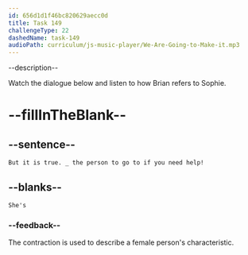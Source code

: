 ```yaml
---
id: 656d1d1f46bc820629aecc0d
title: Task 149
challengeType: 22
dashedName: task-149
audioPath: curriculum/js-music-player/We-Are-Going-to-Make-it.mp3
---
```


<!--
AUDIO REFERENCE:
Brian: But it is true. She's the person to go to if you need help, Tom!
-->

--description--

Watch the dialogue below and listen to how Brian refers to Sophie.

# --fillInTheBlank--

## --sentence--

`But it is true. _ the person to go to if you need help!`

## --blanks--

`She's`

### --feedback--

The contraction is used to describe a female person's characteristic.
